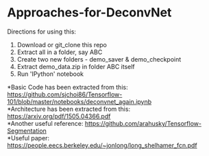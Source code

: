 # Approaches-for-DeconvNet  
  
 Directions for using this:  
 1. Download or git_clone this repo  
 2. Extract all in a folder, say ABC  
 3. Create two new folders - demo_saver & demo_checkpoint  
 4. Extract demo_data.zip in folder ABC itself  
 5. Run 'IPython' notebook  
 
 *Basic Code has been extracted from this: https://github.com/sjchoi86/Tensorflow-101/blob/master/notebooks/deconvnet_again.ipynb  
 *Architecture has been extracted from this: https://arxiv.org/pdf/1505.04366.pdf  
 *Another useful reference: https://github.com/arahusky/Tensorflow-Segmentation  
 *Useful paper: https://people.eecs.berkeley.edu/~jonlong/long_shelhamer_fcn.pdf  
